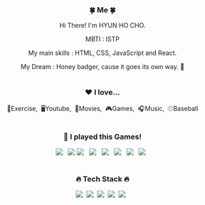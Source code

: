 <div align="center">
<h3>🍀 Me 🍀</h3>
<p>Hi There! I'm HYUN HO CHO.</p>
<p> MBTI : ISTP
<p> My main skills : HTML, CSS, JavaScript and React.</p>
<p> My Dream : Honey badger, cause it goes its own way. 🦛</p>

  
#
<h3>❤️ I love...</h3>
<p>💪Exercise,&nbsp;&nbsp;🖥Youtube,&nbsp;&nbsp;🎥Movies,&nbsp;&nbsp;🎮Games,&nbsp;&nbsp;🎧Music,&nbsp;&nbsp;⚾Baseball </p>

#
  <h3> 🎰 I played this Games! </h3>
  <p> <img src="https://img.shields.io/badge/-VALORANT-FA4454?style=flat&logo=appveyor&logo=Valorant&logoColor=white"/>&nbsp;&nbsp;
    <img src="https://img.shields.io/badge/-VALORANT-FA4454?style=flat-square&logo=Valorant&logoColor=white"/>
   <img src="https://img.shields.io/badge/LOL-374d9a?style=flat&logo=appveyor&logo=html5&logoColor=white"/>&nbsp;&nbsp;
    <img src="https://img.shields.io/badge/OVERWATCH-FA9C1D?style=flat&logo=appveyor&logo=html5&logoColor=white"/>&nbsp;&nbsp;
    <img src="https://img.shields.io/badge/BATTLEGROUND-FFD400?style=flat&logo=appveyor&logo=html5&logoColor=white"/>&nbsp;&nbsp;
    <img src="https://img.shields.io/badge/APEX-CC0000?style=flat&logo=appveyor&logo=html5&logoColor=white"/>&nbsp;&nbsp;
    <img src="https://img.shields.io/badge/LOSTARK-FFCC33?style=flat&logo=appveyor&logo=html5&logoColor=white"/>&nbsp;&nbsp;
    <img src="https://img.shields.io/badge/DIABLO 3-333333?style=flat&logo=appveyor&logo=html5&logoColor=white"/>&nbsp;&nbsp;

#
<h3>🔥 Tech Stack 🔥</h3>
<p><img src="https://img.shields.io/badge/HTML5-E34F26?style=flat&logo=html5&logoColor=white"/>&nbsp;&nbsp;<img src="https://img.shields.io/badge/CSS3-1572B6?style=flat&logo=css3&logoColor=white"/>&nbsp;&nbsp;<img src="https://img.shields.io/badge/Scss-green?style=flat&logo=Sass&logoColor=CC6699"/>&nbsp;&nbsp;<img src="https://img.shields.io/badge/JavaScript-gray?style=flat&logo=JavaScript&logoColor=F7DF1E"/>&nbsp;&nbsp;<img src="https://img.shields.io/badge/React-whitestyle=flat&logo=jQuery&logoColor=black"/>&nbsp;&nbsp;
<!--
**J02H/J02H** is a ✨ _special_ ✨ repository because its `README.md` (this file) appears on your GitHub profile.

Here are some ideas to get you started:

- 🔭 I’m currently working on ...
- 🌱 I’m currently learning ...
- 👯 I’m looking to collaborate on ...
- 🤔 I’m looking for help with ...
- 💬 Ask me about ...
- 📫 How to reach me: ...
- 😄 Pronouns: ...
- ⚡ Fun fact: ...
-->
